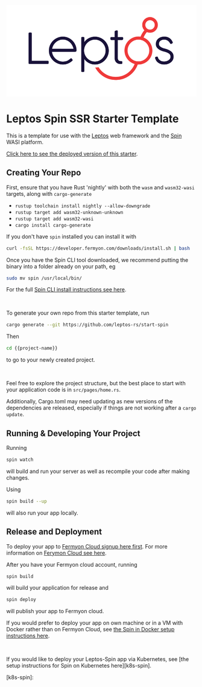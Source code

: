 <picture>
    <source srcset="https://raw.githubusercontent.com/leptos-rs/leptos/main/docs/logos/Leptos_logo_Solid_White.svg" media="(prefers-color-scheme: dark)">
    <img src="https://raw.githubusercontent.com/leptos-rs/leptos/main/docs/logos/Leptos_logo_RGB.svg" alt="Leptos Logo">
</picture>

# Leptos Spin SSR Starter Template

This is a template for use with the [Leptos][leptos] web framework and the [Spin][spin-install] WASI platform.

[Click here to see the deployed version of this starter](https://spin-leptos-ssr-49mccqzz.fermyon.app).

## Creating Your Repo

First, ensure that you have Rust 'nightly' with both the `wasm` and `wasm32-wasi` targets, along with `cargo-generate`
- `rustup toolchain install nightly --allow-downgrade`
- `rustup target add wasm32-unknown-unknown`
- `rustup target add wasm32-wasi`
- `cargo install cargo-generate`

If you don't have `spin` installed you can install it with

```bash
curl -fsSL https://developer.fermyon.com/downloads/install.sh | bash
```

Once you have the Spin CLI tool downloaded, we recommend putting the binary into a folder already on your path, eg

```sh
sudo mv spin /usr/local/bin/
```

For the full [Spin CLI install instructions see here][spin-install].

<br/>

To generate your own repo from this starter template, run
```sh
cargo generate --git https://github.com/leptos-rs/start-spin
```

Then

```sh
cd {{project-name}}
```

to go to your newly created project.

<br/>

Feel free to explore the project structure, but the best place to start with your application code is in `src/pages/home.rs`.


Additionally, Cargo.toml may need updating as new versions of the dependencies are released, especially if things are not working after a `cargo update`.

## Running & Developing Your Project

Running
```sh
spin watch
```

will build and run your server as well as recompile your code after making changes.

Using
```sh
spin build --up
```
will also run your app locally.


## Release and Deployment

To deploy your app to [Fermyon Cloud signup here first][spin-signup]. For more information on [Ferymon Cloud see here][spin-cloud-info].

After you have your Fermyon cloud account, running
```sh
spin build
```
will build your application for release and

```sh
spin deploy
```
will publish your app to Fermyon cloud.

If you would prefer to deploy your app on own machine or in a VM with Docker rather than on Fermyon Cloud, see [the Spin in Docker setup instructions here][docker-spin]. 

<br/>

If you would like to deploy your Leptos-Spin app via Kubernetes, see [the setup instructions for Spin on Kubernetes here][k8s-spin].



[leptos]: https://github.com/leptos-rs/leptos
[spin-install]: https://developer.fermyon.com/spin/v2/install
[spin-signup]: https://cloud.fermyon.com/
[spin-cloud-info]: https://www.fermyon.com/cloud
[docker-spin]: https://www.fermyon.com/blog/spin-in-docker
[k8s-spin]: 
